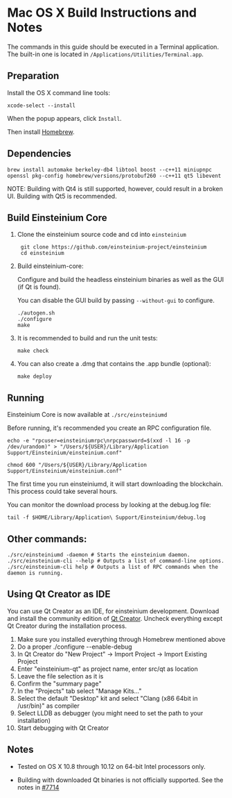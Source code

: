Mac OS X Build Instructions and Notes
====================================
The commands in this guide should be executed in a Terminal application.
The built-in one is located in `/Applications/Utilities/Terminal.app`.

Preparation
-----------
Install the OS X command line tools:

`xcode-select --install`

When the popup appears, click `Install`.

Then install [Homebrew](http://brew.sh).

Dependencies
----------------------

    brew install automake berkeley-db4 libtool boost --c++11 miniupnpc openssl pkg-config homebrew/versions/protobuf260 --c++11 qt5 libevent

NOTE: Building with Qt4 is still supported, however, could result in a broken UI. Building with Qt5 is recommended.

Build Einsteinium Core
------------------------

1. Clone the einsteinium source code and cd into `einsteinium`

        git clone https://github.com/einsteinium-project/einsteinium
        cd einsteinium

2.  Build einsteinium-core:

    Configure and build the headless einsteinium binaries as well as the GUI (if Qt is found).

    You can disable the GUI build by passing `--without-gui` to configure.

        ./autogen.sh
        ./configure
        make

3.  It is recommended to build and run the unit tests:

        make check

4.  You can also create a .dmg that contains the .app bundle (optional):

        make deploy

Running
-------

Einsteinium Core is now available at `./src/einsteiniumd`

Before running, it's recommended you create an RPC configuration file.

    echo -e "rpcuser=einsteiniumrpc\nrpcpassword=$(xxd -l 16 -p /dev/urandom)" > "/Users/${USER}/Library/Application Support/Einsteinium/einsteinium.conf"

    chmod 600 "/Users/${USER}/Library/Application Support/Einsteinium/einsteinium.conf"

The first time you run einsteiniumd, it will start downloading the blockchain. This process could take several hours.

You can monitor the download process by looking at the debug.log file:

    tail -f $HOME/Library/Application\ Support/Einsteinium/debug.log

Other commands:
-------

    ./src/einsteiniumd -daemon # Starts the einsteinium daemon.
    ./src/einsteinium-cli --help # Outputs a list of command-line options.
    ./src/einsteinium-cli help # Outputs a list of RPC commands when the daemon is running.

Using Qt Creator as IDE
------------------------
You can use Qt Creator as an IDE, for einsteinium development.
Download and install the community edition of [Qt Creator](https://www.qt.io/download/).
Uncheck everything except Qt Creator during the installation process.

1. Make sure you installed everything through Homebrew mentioned above
2. Do a proper ./configure --enable-debug
3. In Qt Creator do "New Project" -> Import Project -> Import Existing Project
4. Enter "einsteinium-qt" as project name, enter src/qt as location
5. Leave the file selection as it is
6. Confirm the "summary page"
7. In the "Projects" tab select "Manage Kits..."
8. Select the default "Desktop" kit and select "Clang (x86 64bit in /usr/bin)" as compiler
9. Select LLDB as debugger (you might need to set the path to your installation)
10. Start debugging with Qt Creator

Notes
-----

* Tested on OS X 10.8 through 10.12 on 64-bit Intel processors only.

* Building with downloaded Qt binaries is not officially supported. See the notes in [#7714](https://github.com/bitcoin/bitcoin/issues/7714)
